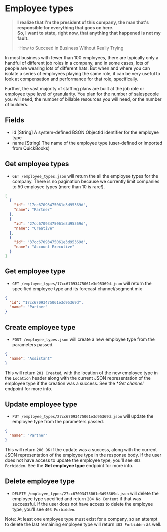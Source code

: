 Employee types
==============

> **I realize that I'm the president of this company, the man that's responsible for everything that goes on here.  
> So, I want to state, right now, that anything that happened is not my fault.**
>
> -How to Succeed in Business Without Really Trying

In most business with fewer than 100 employees, there are typically only a handful of different job roles in a company, and in some cases, lots of people are wearing lots of different hats. But when and where you can isolate a series of employees playing the same role, it can be very useful to look at compensation and performance for that role, specifically.

Further, the vast majority of staffing plans are built at the job role or employee type level of granularity. You plan for the number of salespeople you will need, the number of billable resources you will need, or the number of builders.

Fields
------

* id [String] A system-defined BSON ObjectId identifier for the employee type
* name [String] The name of the employee type (user-defined or imported from QuickBooks)


Get employee types
------------

* `GET /employee_types.json` will return the all the employee types for the company. There is no pagination because we currently limit companies to 50 employee types (more than 10 is rare!).

```json
[
  {
    "id": "17cc67093475061e3d95369d",
    "name": "Partner"
  },
  {
    "id": "27cc67093475061e3d95369d",
    "name": "Creative"
  },
  {
    "id": "37cc67093475061e3d95369d",
    "name": "Account Executive"
  }
]
```


Get employee type
-----------

* `GET /employee_types/17cc67093475061e3d95369d.json` will return the specified employee type and its forecast channel/segment mix

```json
{
  "id": "17cc67093475061e3d95369d",
  "name": "Partner"
}
```


Create employee type
--------------

* `POST /employee_types.json` will create a new employee type from the parameters passed.

```json
{
  "name": "Assistant"
}
```

This will return `201 Created`, with the location of the new employee type in the `Location` header along with the current JSON representation of the employee type if the creation was a success. See the **Get channel* endpoint for more info.


Update employee type
--------------

* `PUT /employee_types/27cc67093475061e3d95369d.json` will update the employee type from the parameters passed.

```json
{
  "name": "Partner"
}
```

This will return `200 OK` if the update was a success, along with the current JSON representation of the employee type in the response body. If the user does not have access to update the employee type, you'll see `403 Forbidden`. See the **Get employee type** endpoint for more info.


Delete employee type
-------------

* `DELETE /employee_types/27cc67093475061e3d95369d.json` will delete the employee type specified and return `204 No Content` if that was successful. If the user does not have access to delete the employee type, you'll see `403 Forbidden`.

Note: At least one employee type must exist for a company, so an attempt to delete the last remaining employee type will return `403 Forbidden` as well.